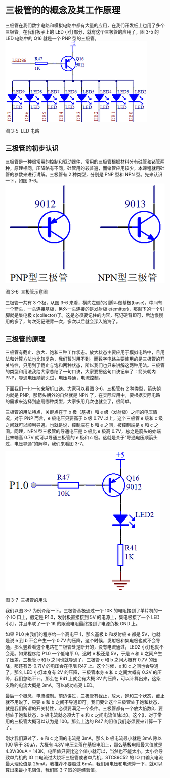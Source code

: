 # 三极管的的概念及其工作原理

三极管在我们数字电路和模拟电路中都有大量的应用，在我们开发板上也用了多个三极管。在我们板子上的 LED 小灯部分，就有这个三极管的应用了，图 3-5 的 LED 电路中的 Q16 就是一个 PNP 型的三极管。![图 3-5  LED 电路](img/f2002fdcf469c0a7600d96bbee1f3a6b.jpg)

图 3-5  LED 电路

## 三极管的初步认识

三极管是一种很常用的控制和驱动器件，常用的三极管根据材料分有硅管和锗管两种，原理相同，压降略有不同，硅管用的较普遍，而锗管应用较少，本课程就用硅管的参数来进行讲解。三极管有 2 种类型，分别是 PNP 型和 NPN 型。先来认识一下，如图 3-6。![图 3-6  三极管示意图](img/380c57b73e25e2dbfc00e683720f97aa.jpg)

图 3-6  三极管示意图

三极管一共有 3 个极，从图 3-6 来看，横向左侧的引脚叫做基极(base)，中间有一个箭头，一头连接基极，另外一头连接的是发射极 e(emitter)，那剩下的一个引脚就是集电极 c(collector)了。这是必须要记住的内容，死记硬背即可，后边慢慢用的多了，每次死记硬背一次，多次以后就会深入脑海了。

## 三极管的原理

三极管有截止、放大、饱和三种工作状态。放大状态主要应用于模拟电路中，且用法和计算方法也比较复杂，我们暂时用不到。而数字电路主要使用的是三极管的开关特性，只用到了截止与饱和两种状态，所以我们也只来讲解这两种用法。三极管的类型和用法我给大家总结了一句口诀，大家要把这句口诀记牢了：箭头朝内 PNP，导通电压顺箭头过，电压导通，电流控制。

下面我们一句一句来解析口诀。大家可以看图 3-6，三极管有 2 种类型，箭头朝内就是 PNP，那箭头朝外的自然就是 NPN 了，在实际应用中，要根据实际电路的需求来选择到底用哪种类型，大家多用几次也就会了，很简单。

三极管的用法特点，关键点在于 b 极（基极）和 e 级（发射极）之间的电压情况，对于 PNP 而言，e 极电压只要高于 b 级 0.7V 以上，这个三极管 e 级和 c 级之间就可以顺利导通。也就是说，控制端在 b 和 e 之间，被控制端是 e 和 c 之间。同理，NPN 型三极管的导通电压是 b 极比 e 极高 0.7V，总之是箭头的始端比末端高 0.7V 就可以导通三极管的 e 极和 c 极。这就是关于“导通电压顺箭头过，电压导通”的解释，我们来看图 3-7。

![图 3-7  三极管的用法](img/7140db6af237527a89acf4276fec2d10.jpg)

图 3-7  三极管的用法

我们以图 3-7 为例介绍一下。三极管基极通过一个 10K 的电阻接到了单片机的一个 IO 口上，假定是 P1.0，发射极直接接到 5V 的电源上，集电极接了一个 LED 小灯，并且串联了一个 1K 的限流电阻最终接到了电源负极 GND 上。

如果 P1.0 由我们的程序给一个高电平 1，那么基极 b 和发射极 e 都是 5V，也就是说 e 到 b 不会产生一个 0.7V 的压降，这个时候，发射极和集电极也就不会导通，那么竖着看这个电路在三极管处是断开的，没有电流通过，LED2 小灯也就不会亮。如果程序给 P1.0 一个低电平 0，这时 e 极还是 5V，于是 e 和 b 之间产生了压差，三极管 e 和 b 之间也就导通了，三极管 e 和 b 之间大概有 0.7V 的压降，那还有(5-0.7)V 的电压会在电阻 R47 上。这个时候，e 和 c 之间也会导通了，那么 LED 小灯本身有 2V 的压降，三极管本身 e 和 c 之间大概有 0.2V 的压降，我们忽略不计。那么在 R41 上就会有大概 3V 的压降，可以计算出来，这条支路的电流大概是 3mA，可以成功点亮 LED。

最后一个概念，电流控制。前边讲过，三极管有截止，放大，饱和三个状态，截止就不用说了，只要 e 和 b 之间不导通即可。我们要让这个三极管处于饱和状态，就是我们所谓的开关特性，必须要满足一个条件。三极管都有一个放大倍数β，要想处于饱和状态，b 极电流就必须大于 e 和 c 之间电流值除以β。这个β，对于常用的三极管大概可以认为是 100。那么上边的 R47 的阻值我们必须要来计算一下了。

刚才我们算过了，e 和 c 之间的电流是 3mA，那么 b 极电流最小就是 3mA 除以 100 等于 30uA，大概有 4.3V 电压会落在基极电阻上，那么基极电阻最大值就是 4.3V/30uA = 143K。电阻值只要比这个值小就可以，当然也不能太小，太小会导致单片机的 IO 口电流过大烧坏三极管或者单片机，STC89C52 的 IO 口输入电流最大理论值是 25mA，我推荐不要超过 6mA，我们用电压和电流算一下，就可以算出来最小电阻值，我们图 3-7 取的是经验值。